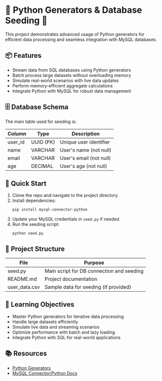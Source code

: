 
# 🐍 Python Generators & Database Seeding 🚀

This project demonstrates advanced usage of Python generators for efficient data processing and seamless integration with MySQL databases.

## 📦 Features
- Stream data from SQL databases using Python generators
- Batch process large datasets without overloading memory
- Simulate real-world scenarios with live data updates
- Perform memory-efficient aggregate calculations
- Integrate Python with MySQL for robust data management

## 🗄️ Database Schema
The main table used for seeding is:

| Column   | Type         | Description                |
|----------|--------------|----------------------------|
| user_id  | UUID (PK)    | Unique user identifier     |
| name     | VARCHAR      | User's name (not null)     |
| email    | VARCHAR      | User's email (not null)    |
| age      | DECIMAL      | User's age (not null)      |

## 🚦 Quick Start
1. Clone the repo and navigate to the project directory.
2. Install dependencies:
   ```sh
   pip install mysql-connector-python
   ```
3. Update your MySQL credentials in `seed.py` if needed.
4. Run the seeding script:
   ```sh
   python seed.py
   ```

## 📂 Project Structure
| File         | Purpose                                      |
|--------------|----------------------------------------------|
| seed.py      | Main script for DB connection and seeding    |
| README.md    | Project documentation                        |
| user_data.csv| Sample data for seeding (if provided)        |

## 🎯 Learning Objectives
- Master Python generators for iterative data processing
- Handle large datasets efficiently
- Simulate live data and streaming scenarios
- Optimize performance with batch and lazy loading
- Integrate Python with SQL for real-world applications

## 📚 Resources
- [Python Generators](https://realpython.com/introduction-to-python-generators/)
- [MySQL Connector/Python Docs](https://dev.mysql.com/doc/connector-python/en/)
